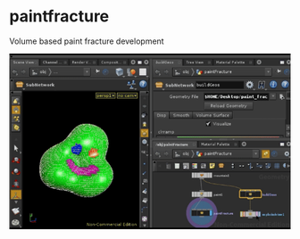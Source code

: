 # paintfracture
Volume based paint fracture development

[![Watch the video](https://github.com/ohiro26/paintfracture/blob/master/paintFracture_lo-ezgif.com-video-to-gif-converter.gif)](https://vimeo.com/1052816322)

